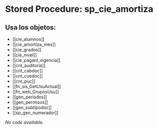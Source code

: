 # Stored Procedure: sp_cie_amortiza

## Usa los objetos:
- [[cie_alumnos]]
- [[cie_amortiza_mes]]
- [[cie_grados]]
- [[cie_nivel]]
- [[cie_pagant_vigencia]]
- [[cnt_auditoria]]
- [[cnt_cabdoc]]
- [[cnt_cuedoc]]
- [[cnt_puc]]
- [[fn_sis_GetUsuActual]]
- [[fn_web_GruposUsu]]
- [[gen_periodos]]
- [[gen_permisos]]
- [[gen_subtipodoc]]
- [[sp_gen_numerador]]

*No code available.*
